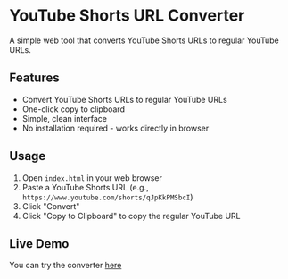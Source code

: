 # YouTube Shorts URL Converter

A simple web tool that converts YouTube Shorts URLs to regular YouTube URLs.

## Features
- Convert YouTube Shorts URLs to regular YouTube URLs
- One-click copy to clipboard
- Simple, clean interface
- No installation required - works directly in browser

## Usage
1. Open `index.html` in your web browser
2. Paste a YouTube Shorts URL (e.g., `https://www.youtube.com/shorts/qJpKkPMSbcI`)
3. Click "Convert"
4. Click "Copy to Clipboard" to copy the regular YouTube URL

## Live Demo
You can try the converter [here](https://coconutlampshade.github.io/yt-short/)